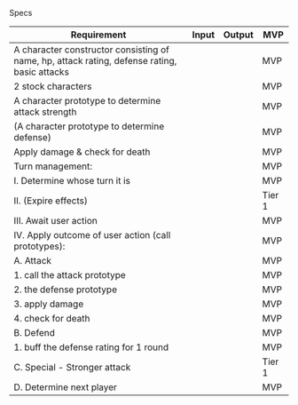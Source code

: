 Specs

|Requirement|Input|Output|MVP|
|--|--|--|--|
|A character constructor consisting of name, hp, attack rating, defense rating, basic attacks|||MVP|
|2 stock characters|||MVP|
|A character prototype to determine attack strength|||MVP|
|(A character prototype to determine defense)|||MVP|
|Apply damage & check for death|||MVP|
|Turn management:|||MVP|
|	I. Determine whose turn it is|||MVP|
|  II. (Expire effects)|||Tier 1|
|	III. Await user action|||MVP|
|	IV. Apply outcome of user action (call prototypes):|||MVP|
|		A. Attack|||MVP|
|      1. call the attack prototype|||MVP|
|      2. the defense prototype|||MVP|
|      3. apply damage|||MVP|
|      4. check for death|||MVP|
|		B. Defend|||MVP|
|      1. buff the defense rating for 1 round|||MVP|
|		C. Special - Stronger attack|||Tier 1|
|   D. Determine next player|||MVP|
